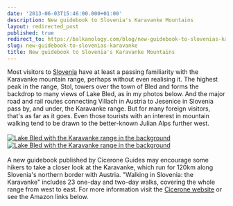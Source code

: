 ```yaml
---
date: '2013-06-03T15:46:00.000+01:00'
description: New guidebook to Slovenia's Karavanke Mountains
layout: redirected_post
published: true
redirect_to: https://balkanology.com/blog/new-guidebook-to-slovenias-karavanke/
slug: new-guidebook-to-slovenias-karavanke
title: New guidebook to Slovenia's Karavanke Mountains
---
```


Most visitors to <a href="http://www.balkanology.com/slovenia/">Slovenia</a> have at least a passing familiarity with the Karavanke mountain range, perhaps without even realising it. The highest peak in the range, Stol, towers over the town of Bled and forms the backdrop to many views of Lake Bled, as in my photos below. And the major road and rail routes connecting Villach in Austria to Jesenice in Slovenia pass by, and under, the Karavanke range. But for many foreign visitors, that's as far as it goes. Even those tourists with an interest in mountain walking tend to be drawn to the better-known Julian Alps further west.<br />
<br />
<a href="http://www.pbase.com/alangrant/image/46261573"><img border="0" src="http://www.pbase.com/alangrant/image/46261573/small.jpg" title="Lake Bled with the Karavanke range in the background" /></a><a href="http://www.pbase.com/alangrant/image/46261570"><img border="0" src="http://www.pbase.com/alangrant/image/46261570/small.jpg" title="Lake Bled with the Karavanke range in the background" /></a><br />
<br />
A new guidebook published by Cicerone Guides may encourage some hikers to take a closer look at the Karavanke, which run for 120km along Slovenia's northern border with Austria. "Walking in Slovenia: the Karavanke" includes 23 one-day and two-day walks, covering the whole range from west to east. For more information  visit the <a href="http://www.cicerone.co.uk/product/detail.cfm/book/642/title/walking-in-slovenia-the-karavanke">Cicerone website</a> or see the Amazon links below.<br />
<br />